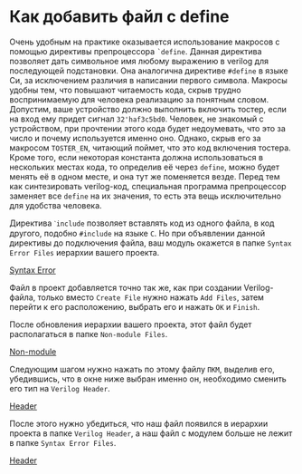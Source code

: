 # Как добавить файл с define

Очень удобным на практике оказывается использование макросов с помощью директивы препроцессора `՝dеfinе`. Данная директива позволяет дать символьное имя любому выражению в verilog для последующей подстановки. Она аналогична директиве `#define` в языке Си, за исключением различия в написании первого символа. Макросы удобны тем, что повышают читаемость кода, скрыв трудно воспринимаемую для человека реализацию за понятным словом. Допустим, ваше устройство должно выполнить включить тостер, если на вход ему придет сигнал `32'haf3c5bd0`. Человек, не знакомый с устройством, при прочтении этого кода будет недоумевать, что это за число и почему используется именно оно. Однако, скрыв его за макросом `TOSTER_EN`, читающий поймет, что это код включения тостера. Кроме того, если некоторая константа должна использоваться в нескольких местах кода, то определив её через `dеfinе`, можно будет менять её в одном месте, и она тут же поменяется везде. Перед тем как синтезировать verilog-код, специальная программа препроцессор заменяет все `dеfinе` на их значения, то есть эта вещь исключительно для удобства человека.

 Директива `ˋinclude` позволяет вставлять код из одного файла, в код другого, подобно `#include` на языке `C`. Но при объявлении данной директивы до подключения файла, ваш модуль окажется в папке `Syntax Error Files` иерархии вашего проекта.

[Syntax Error](../../technical/Labs/Pic/Verilog_Header1.png)

Файл в проект добавляется точно так же, как при создании Verilog-файла, только вместо `Create File` нужно нажать `Add Files`, затем перейти к его расположению, выбрать его и нажать `OK` и `Finish`.

После обновления иерархии вашего проекта, этот файл будет располагаться в папке `Non-module Files`.

[Non-module](../../technical/Labs/Pic/Verilog_Header2.png)

Следующим шагом нужно нажать по этому файлу `ПКМ`, выделив его, убедившись, что в окне ниже выбран именно он, необходимо сменить его тип на `Verilog Header`.

[Header](../../technical/Labs/Pic/Verilog_Header3.png)

После этого нужно убедиться, что наш файл появился в иерархии проекта в папке `Verilog Header`, а наш файл с модулем больше не лежит в папке `Syntax Error Files`.

[Header](../../technical/Labs/Pic/Verilog_Header4.png)